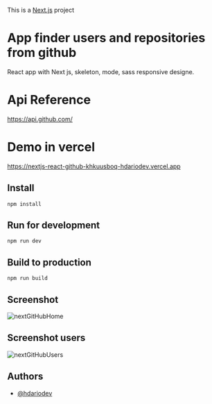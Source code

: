 This is a [Next.js](https://nextjs.org/) project 
# App finder users and repositories from github

React app with Next js, skeleton, mode, sass responsive designe.

# Api Reference

https://api.github.com/


# Demo in vercel

https://nextjs-react-github-khkuusboq-hdariodev.vercel.app

## Install

```
npm install
```

## Run for development

```
npm run dev
```

## Build to production

```
npm run build
```

## Screenshot

![nextGitHubHome](https://user-images.githubusercontent.com/63020855/185959892-9c1b2b83-10be-4668-a498-4acce9f026e8.png)

## Screenshot users

![nextGitHubUsers](https://user-images.githubusercontent.com/63020855/185959812-0ad0be83-c69f-43b7-bfc6-994ad180db82.png)

## Authors

- [@hdariodev](https://www.hdariodev.com)
